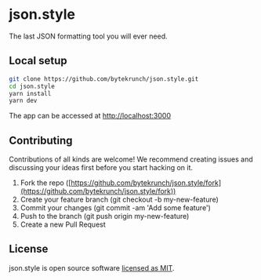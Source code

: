 # json.style

The last JSON formatting tool you will ever need.

## Local setup

```bash
git clone https://github.com/bytekrunch/json.style.git
cd json.style
yarn install
yarn dev
```

The app can be accessed at [http://localhost:3000](http://localhost:3000)

## Contributing
Contributions of all kinds are welcome! We recommend creating issues and discussing your ideas first before you start hacking on it.

1. Fork the repo ([https://github.com/bytekrunch/json.style/fork](https://github.com/bytekrunch/json.style/fork))
2. Create your feature branch (git checkout -b my-new-feature)
3. Commit your changes (git commit -am 'Add some feature')
4. Push to the branch (git push origin my-new-feature)
5. Create a new Pull Request

## License

json.style is open source software [licensed as MIT](/LICENSE.md). 
